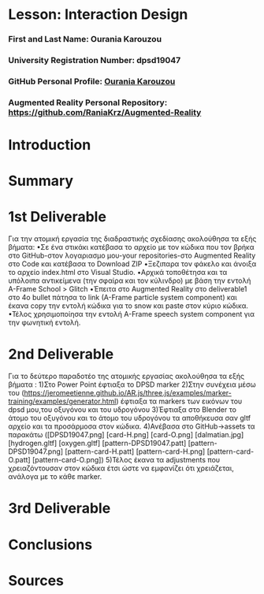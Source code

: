 # Lesson: Interaction Design

### First and Last Name: Ourania Karouzou
### University Registration Number: dpsd19047
### GitHub Personal Profile: [Ourania Karouzou](https://github.com/RaniaKrz)
### Augmented Reality Personal Repository: https://github.com/RaniaKrz/Augmented-Reality

# Introduction

# Summary


# 1st Deliverable
Για την ατομική εργασία της διαδραστικής σχεδίασης ακολούθησα τα εξής βήματα: 
•Σε ένα στικάκι κατέβασα το αρχείο με τον κώδικα που τον βρήκα στο GitHub-στον λογαριασμο μου-your repositories-στο Augmented Reality στο Code και κατέβασα το Download ZIP
•Ξεζιπαρα τον φάκελο και άνοιξα το αρχείο index.html στο Visual Studio. 
•Αρχικά τοποθέτησα και τα υπόλοιπα αντικείμενα (την σφαίρα και τον κύλινδρο) με βάση την εντολή A-Frame School > Glitch
•Έπειτα στο Augmented Reality στο deliverable1 στο 4ο bullet πάτησα το link (A-Frame particle system component) και έκανα copy την εντολή κώδικα για το snow και paste στον κύριο κώδικα. 
•Τέλος χρησιμοποίησα την εντολή A-Frame speech system component για την φωνητική εντολή.

# 2nd Deliverable
Για το δεύτερο παραδοτέο της ατομικής εργασίας ακολούθησα τα εξής βήματα : 
1)Στο Power Point έφτιαξα το DPSD marker 
2)Στην συνέχεια μέσω του (https://jeromeetienne.github.io/AR.js/three.js/examples/marker-training/examples/generator.html) έφτιαξα τα markers των εικόνων του dpsd μου,του οξυγόνου και του υδρογόνου 
3)Έφτιαξα στο Blender το άτομο του οξυγόνου και το άτομο του υδρογόνου τα αποθήκευσα σαν gltf αρχείο και τα προσάρμοσα στον κώδικα.
4)Ανέβασα στο GitHub->assets τα παρακάτω
([DPSD19047.png]
[card-H.png] 
[card-O.png]
[dalmatian.jpg]
[hydrogen.gltf] 
[oxygen.gltf]
[pattern-DPSD19047.patt] 
[pattern-DPSD19047.png] 
[pattern-card-H.patt] 
[pattern-card-H.png]
[pattern-card-O.patt]
[pattern-card-O.png])
5)Τέλος έκανα τα adjustments που χρειαζόντουσαν στον κώδικα έτσι ώστε να εμφανίζει ότι χρειάζεται, ανάλογα με το κάθε marker.
# 3rd Deliverable


# Conclusions


# Sources
